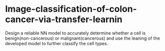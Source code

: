 # Image-classification-of-colon-cancer-via-transfer-learnin
Design a reliable NN model to accurately determine whether a cell is benign(non-cancerous) or malignant(cancerous) and use the leaning of the developed model to further classify the cell types.
